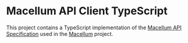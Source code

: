 # Macellum API Client TypeScript

This project contains a TypeScript implementation of the [Macellum API Specification](https://github.com/alexandrelamberty/macellum-api-spec) used in the [Macellum](https://github.com/alexandrelamberty/macellum) project.
